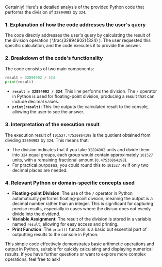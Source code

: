 Certainly! Here's a detailed analysis of the provided Python code that performs the division of `32894902` by `324`.

### 1. Explanation of how the code addresses the user's query
The code directly addresses the user's query by calculating the result of the division operation \( \frac{32894902}{324} \). The user requested this specific calculation, and the code executes it to provide the answer.

### 2. Breakdown of the code's functionality
The code consists of two main components:
```python
result = 32894902 / 324
print(result)
```
- **`result = 32894902 / 324`**: This line performs the division. The `/` operator in Python is used for floating-point division, producing a result that can include decimal values.
- **`print(result)`**: This line outputs the calculated result to the console, allowing the user to see the answer.

### 3. Interpretation of the execution result
The execution result of `101527.47530864198` is the quotient obtained from dividing `32894902` by `324`. This means that:

- The division indicates that if you take `32894902` units and divide them into `324` equal groups, each group would contain approximately `101527` units, with a remaining fractional amount (`0.47530864198`). 
- For practical purposes, you could round this to `101527.48` if only two decimal places are needed.

### 4. Relevant Python or domain-specific concepts used
- **Floating-point Division**: The use of the `/` operator in Python automatically performs floating-point division, meaning the output is a decimal number rather than an integer. This is significant for capturing precise results, especially in cases where the divisor does not evenly divide into the dividend.
- **Variable Assignment**: The result of the division is stored in a variable named `result`, allowing for easy access and printing.
- **Print Function**: The `print()` function is a basic but essential part of outputting results to the console in Python.

This simple code effectively demonstrates basic arithmetic operations and output in Python, suitable for quickly calculating and displaying numerical results. If you have further questions or want to explore more complex operations, feel free to ask!